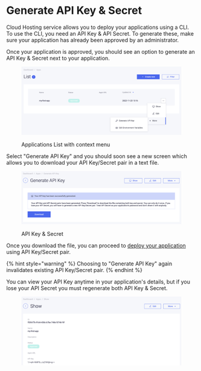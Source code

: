 # Generate API Key & Secret

Cloud Hosting service allows you to deploy your applications using a CLI. To use the CLI, you need an API Key & API Secret. To generate these, make sure your application has already been approved by an administrator.

Once your application is approved, you should see an option to generate an API Key & Secret next to your application.

<figure><img src="../.gitbook/assets/Screenshot 2022-11-23 at 10.16.32.png" alt=""><figcaption><p>Applications List with context menu</p></figcaption></figure>

Select "Generate API Key" and you should soon see a new screen which allows you to download your API Key/Secret pair in a text file.

<figure><img src="../.gitbook/assets/Screenshot 2022-11-23 at 10.18.04.png" alt=""><figcaption><p>API Key &#x26; Secret</p></figcaption></figure>

Once you download the file, you can proceed to [deploy your application](broken-reference) using API Key/Secret pair.

{% hint style="warning" %}
Choosing to "Generate API Key" again invalidates existing API Key/Secret pair.
{% endhint %}

You can view your API Key anytime in your application's details, but if you lose your API Secret you must regenerate both API Key & Secret.

<figure><img src="../.gitbook/assets/Screenshot 2022-11-23 at 10.21.07.png" alt=""><figcaption></figcaption></figure>
